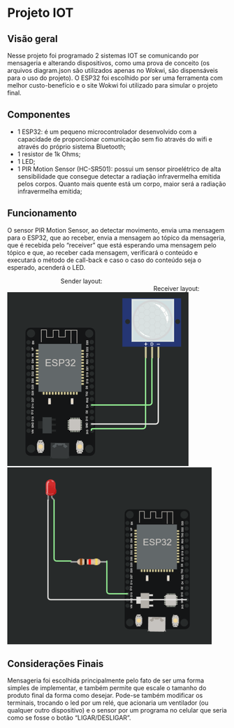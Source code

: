 # Projeto IOT 

## Visão geral

Nesse projeto foi programado 2 sistemas IOT se comunicando por mensageria e alterando dispositivos, como uma prova de conceito (os arquivos diagram.json são utilizados apenas no Wokwi, são dispensáveis para o uso do projeto). O ESP32 foi escolhido por ser uma ferramenta com melhor custo-benefício e o site Wokwi foi utilizado para simular o projeto final.

## Componentes
<ul>
    <li> 
         1 ESP32: é um pequeno microcontrolador desenvolvido com a capacidade de
         proporcionar comunicação sem fio através do wifi e através do próprio sistema
         Bluetooth;
    </li>
    <li>
         1 resistor de 1k Ohms;
    </li> 
    <li>
         1 LED;
    </li> 
    <li> 
         1 PIR Motion Sensor (HC-SR501): possui um sensor piroelétrico de alta sensibilidade
         que consegue detectar a radiação infravermelha emitida pelos corpos. Quanto mais
         quente está um corpo, maior será a radiação infravermelha emitida;
    </li> 
</ul>

## Funcionamento

O sensor PIR Motion Sensor, ao detectar movimento, envia uma mensagem para o ESP32, que
ao receber, envia a mensagem ao tópico da mensageria, que é recebida pelo “receiver” que
está esperando uma mensagem pelo tópico e que, ao receber cada mensagem, verificará o
conteúdo e executará o método de call-back e caso o caso do conteúdo seja o esperado,
acenderá o LED.

&nbsp;&nbsp;&nbsp;&nbsp;&nbsp;&nbsp;&nbsp;&nbsp;&nbsp;&nbsp;&nbsp;&nbsp;&nbsp;&nbsp;&nbsp;&nbsp;&nbsp;&nbsp;&nbsp;&nbsp;&nbsp;&nbsp;&nbsp;&nbsp;&nbsp;&nbsp;&nbsp;&nbsp;&nbsp;&nbsp;  Sender layout:  &nbsp;&nbsp;&nbsp;&nbsp;&nbsp;&nbsp;&nbsp;&nbsp;&nbsp;&nbsp;&nbsp;&nbsp;&nbsp;&nbsp;&nbsp;&nbsp;&nbsp;&nbsp;&nbsp;&nbsp;&nbsp;&nbsp;&nbsp;&nbsp;&nbsp;&nbsp;&nbsp;&nbsp;&nbsp;&nbsp;&nbsp;&nbsp;&nbsp;&nbsp;&nbsp;&nbsp;&nbsp;&nbsp;&nbsp;&nbsp;&nbsp;&nbsp;&nbsp;&nbsp;&nbsp;&nbsp;&nbsp;&nbsp;&nbsp;&nbsp;&nbsp;&nbsp;&nbsp;&nbsp;&nbsp;&nbsp;&nbsp;&nbsp;&nbsp;&nbsp;&nbsp;&nbsp;&nbsp;&nbsp;&nbsp;&nbsp;&nbsp;&nbsp;&nbsp;&nbsp;&nbsp;&nbsp;&nbsp;&nbsp;&nbsp;&nbsp;&nbsp;&nbsp;&nbsp;&nbsp;&nbsp;&nbsp;&nbsp;&nbsp; Receiver layout:  <br>
![Sender!](/sender/sender.png "Sender")
![Receiver!](/receiver/receiver.png "Receiver")


## Considerações Finais

Mensageria foi escolhida principalmente pelo fato de ser uma forma simples de implementar,
e também permite que escale o tamanho do produto final da forma como desejar.
Pode-se também modificar os terminais, trocando o led por um relé, que acionaria um
ventilador (ou qualquer outro dispositivo) e o sensor por um programa no celular que seria
como se fosse o botão “LIGAR/DESLIGAR”.















